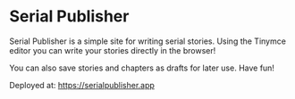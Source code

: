 # Serial Publisher

Serial Publisher is a simple site for writing serial stories. Using the Tinymce editor you can write your stories directly in the browser!

You can also save stories and chapters as drafts for later use. Have fun!

Deployed at:
https://serialpublisher.app